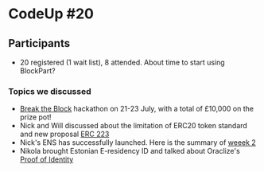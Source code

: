 # CodeUp #20

## Participants

- 20 registered (1 wait list), 8 attended. About time to start using BlockPart?

### Topics we discussed

- [Break the Block](breaktheblock.simplybusiness.co.uk) hackathon on 21-23 July, with a total of £10,000 on the prize pot!
- Nick and Will discussed about the limitation of ERC20 token standard and new proposal [ERC 223](https://github.com/ethereum/EIPs/issues/223)
- Nick's ENS has successfully launched. Here is the summary of [weeek 2](https://medium.com/the-ethereum-name-service/state-of-the-ens-week-2-with-charts-2ba80f127c6b)
- Nikola brought Estonian E-residency ID and talked about Oraclize's [Proof of Identity](http://dapps.oraclize.it/proof-of-identity/)
